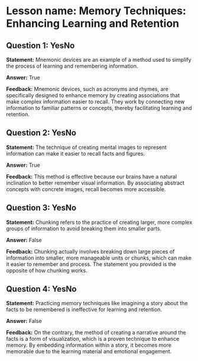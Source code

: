 # Lesson name: Memory Techniques: Enhancing Learning and Retention

## Question 1: YesNo

**Statement:** Mnemonic devices are an example of a method used to simplify the process of learning and remembering information.

**Answer:** True

**Feedback:**
Mnemonic devices, such as acronyms and rhymes, are specifically designed to enhance memory by creating associations that make complex information easier to recall. They work by connecting new information to familiar patterns or concepts, thereby facilitating learning and retention.


## Question 2: YesNo

**Statement:** The technique of creating mental images to represent information can make it easier to recall facts and figures.

**Answer:** True

**Feedback:**
This method is effective because our brains have a natural inclination to better remember visual information. By associating abstract concepts with concrete images, recall becomes more accessible.


## Question 3: YesNo

**Statement:** Chunking refers to the practice of creating larger, more complex groups of information to avoid breaking them into smaller parts.

**Answer:** False

**Feedback:**
Chunking actually involves breaking down large pieces of information into smaller, more manageable units or chunks, which can make it easier to remember and process. The statement you provided is the opposite of how chunking works.


## Question 4: YesNo

**Statement:** Practicing memory techniques like imagining a story about the facts to be remembered is ineffective for learning and retention.

**Answer:** False

**Feedback:**
On the contrary, the method of creating a narrative around the facts is a form of visualization, which is a proven technique to enhance memory. By embedding information within a story, it becomes more memorable due to the learning material and emotional engagement.


